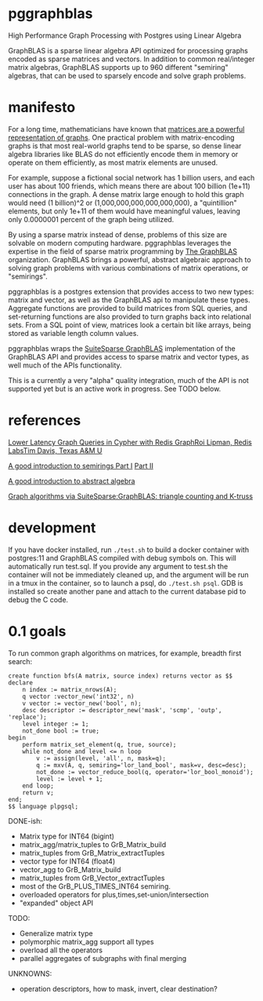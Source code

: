 # pggraphblas
High Performance Graph Processing with Postgres using Linear Algebra

GraphBLAS is a sparse linear algebra API optimized for processing
graphs encoded as sparse matrices and vectors.  In addition to common
real/integer matrix algebras, GraphBLAS supports up to 960 different
"semiring" algebras, that can be used to sparsely encode and solve
graph problems.

# manifesto

For a long time, mathematicians have known that [matrices are a
powerful representation of
graphs](http://www.mit.edu/~kepner/GraphBLAS/GraphBLAS-Math-release.pdf).
One practical problem with matrix-encoding graphs is that most
real-world graphs tend to be sparse, so dense linear algebra libraries
like BLAS do not efficiently encode them in memory or operate on them
efficiently, as most matrix elements are unused.

For example, suppose a fictional social network has 1 billion users,
and each user has about 100 friends, which means there are about 100
billion (1e+11) connections in the graph.  A dense matrix large enough
to hold this graph would need (1 billion)^2 or
(1,000,000,000,000,000,000), a "quintillion" elements, but only 1e+11
of them would have meaningful values, leaving only 0.0000001 percent
of the graph being utilized.

By using a sparse matrix instead of dense, problems of this size are
solvable on modern computing hardware.  pggraphblas leverages the
expertise in the field of sparse matrix programming by [The
GraphBLAS](http://graphblas.org) organization. GraphBLAS brings a
powerful, abstract algebraic approach to solving graph problems with
various combinations of matrix operations, or "semirings".

pggraphblas is a postgres extension that provides access to two new
types: matrix and vector, as well as the GraphBLAS api to manipulate
these types.  Aggregate functions are provided to build matrices from
SQL queries, and set-returning functions are also provided to turn
graphs back into relational sets.  From a SQL point of view, matrices
look a certain bit like arrays, being stored as variable length column
values.

pggraphblas wraps the [SuiteSparse
GraphBLAS](http://faculty.cse.tamu.edu/davis/suitesparse.html)
implementation of the GraphBLAS API and provides access to sparse
matrix and vector types, as well much of the APIs functionality.

This is a currently a very "alpha" quality integration, much of the
API is not supported yet but is an active work in progress.  See TODO
below.

# references

[Lower Latency Graph Queries in Cypher with Redis GraphRoi Lipman, Redis LabsTim Davis, Texas A&M U](https://www.youtube.com/watch?v=xnez6tloNSQ)

[A good introduction to semirings Part I](https://www.youtube.com/watch?v=Gd_VT_Nj8Xw) [Part II](https://www.youtube.com/watch?v=dluPFbuq6zs)

[A good introduction to abstract algebra](https://www.youtube.com/playlist?list=PLi01XoE8jYoi3SgnnGorR_XOW3IcK-TP6)

[Graph algorithms via SuiteSparse:GraphBLAS: triangle counting and K-truss](http://faculty.cse.tamu.edu/davis/GraphBLAS_files/Davis_HPEC18.pdf)

# development

If you have docker installed, run `./test.sh` to build a docker
container with postgres:11 and GraphBLAS compiled with debug symbols
on.  This will automatically run test.sql.  If you provide any
argument to test.sh the container will not be immediately cleaned up,
and the argument will be run in a tmux in the container, so to launch
a psql, do `./test.sh psql`.  GDB is installed so create another pane
and attach to the current database pid to debug the C code.

# 0.1 goals

To run common graph algorithms on matrices, for example, breadth first search:
```
create function bfs(A matrix, source index) returns vector as $$
declare
    n index := matrix_nrows(A);
    q vector :vector_new('int32', n)
    v vector := vector_new('bool', n);
    desc descriptor := descriptor_new('mask', 'scmp', 'outp', 'replace');
    level integer := 1;
    not_done bool := true;
begin
    perform matrix_set_element(q, true, source);
    while not_done and level <= n loop
        v := assign(level, 'all', n, mask=q);
        q := mxv(A, q, semiring='lor_land_bool', mask=v, desc=desc);
        not_done := vector_reduce_bool(q, operator='lor_bool_monoid');
        level := level + 1;
    end loop;
    return v;
end;
$$ language plpgsql;
```        

DONE-ish:

* Matrix type for INT64 (bigint)
* matrix_agg/matrix_tuples to GrB_Matrix_build
* matrix_tuples from GrB_Matrix_extractTuples
* vector type for INT64 (float4)
* vector_agg to GrB_Matrix_build
* matrix_tuples from GrB_Vector_extractTuples
* most of the GrB_PLUS_TIMES_INT64 semiring.
* overloaded operators for plus,times,set-union/intersection
* "expanded" object API

TODO:

* Generalize matrix type
* polymorphic matrix_agg support all types
* overload all the operators
* parallel aggregates of subgraphs with final merging

UNKNOWNS:

* operation descriptors, how to mask, invert, clear destination?
